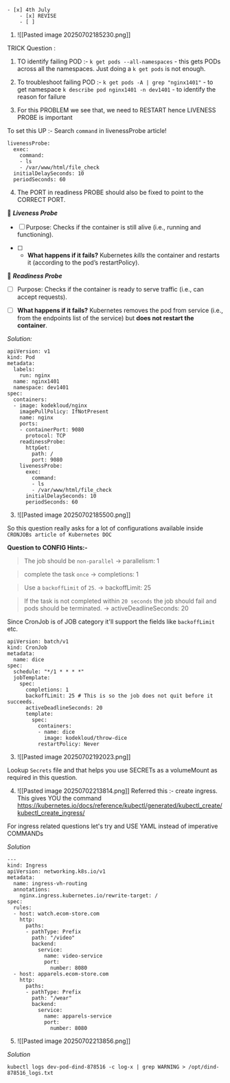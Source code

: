 ```
- [x] 4th July 
	- [x] REVISE 
	- [ ] 
```

1) ![[Pasted image 20250702185230.png]]

TRICK Question : 

1) TO identify failing POD :- 
`k get pods --all-namespaces` - this gets PODs across all the namespaces.
Just doing a `k get pods` is not enough.

2) To troubleshoot failing POD :- 
`k get pods -A | grep "nginx1401"` - to get namespace 
`k describe pod nginx1401 -n dev1401` - to identify the reason for failure

3) For this PROBLEM we see that, we need to RESTART hence LIVENESS PROBE is important

To set this UP :- 
Search `command` in livenessProbe article! 

```
livenessProbe:
  exec:
    command:
    - ls
    - /var/www/html/file_check
  initialDelaySeconds: 10
  periodSeconds: 60
```

4) The PORT in readiness PROBE should also be fixed to point to the CORRECT PORT.

🚀 ***Liveness Probe***
- [ ] Purpose: Checks if the container is still alive (i.e., running and functioning).

- [ ] - **What happens if it fails?** Kubernetes _kills_ the container and restarts it (according to the pod’s restartPolicy).

🚀 ***Readiness Probe***
- [ ] Purpose: Checks if the container is ready to serve traffic (i.e., can accept requests).
	
- [ ] **What happens if it fails?** Kubernetes removes the pod from service (i.e., from the endpoints list of the service) but **does not restart the container**.

*Solution:*
```
apiVersion: v1
kind: Pod
metadata:
  labels:
    run: nginx
  name: nginx1401
  namespace: dev1401
spec:
  containers:
  - image: kodekloud/nginx
    imagePullPolicy: IfNotPresent
    name: nginx
    ports:
    - containerPort: 9080
      protocol: TCP
    readinessProbe:
      httpGet:
        path: /
        port: 9080    
    livenessProbe:
      exec:
        command:
        - ls
        - /var/www/html/file_check
      initialDelaySeconds: 10
      periodSeconds: 60
```


3) ![[Pasted image 20250702185500.png]]


So this question really asks for a lot of configurations available inside `CRONJOBs article of Kubernetes DOC`


**Question to CONFIG Hints:-** 
>The job should be `non-parallel` 
-> parallelism: 1

>complete the task `once`
-> completions: 1

>Use a `backoffLimit` of `25`.
-> backoffLimit: 25

>If the task is not completed within `20 seconds` the job should fail and pods should be terminated. 
-> activeDeadlineSeconds: 20


Since CronJob is of JOB category it'll support the fields like `backoffLimit` etc.

```
apiVersion: batch/v1
kind: CronJob
metadata:
  name: dice
spec:
  schedule: "*/1 * * * *"
  jobTemplate:
    spec:
      completions: 1
      backoffLimit: 25 # This is so the job does not quit before it succeeds.
      activeDeadlineSeconds: 20
      template:
        spec:
          containers:
          - name: dice
            image: kodekloud/throw-dice
          restartPolicy: Never
```


3) ![[Pasted image 20250702192023.png]]

Lookup `Secrets` file and that helps you use SECRETs as a volumeMount as required in this question.


4) ![[Pasted image 20250702213814.png]]
Referred this :- create ingress. This gives YOU the command 
https://kubernetes.io/docs/reference/kubectl/generated/kubectl_create/kubectl_create_ingress/

For ingress related questions let's try and USE YAML instead of imperative COMMANDs

*Solution*
```
---
kind: Ingress
apiVersion: networking.k8s.io/v1
metadata:
  name: ingress-vh-routing
  annotations:
    nginx.ingress.kubernetes.io/rewrite-target: /
spec:
  rules:
  - host: watch.ecom-store.com
    http:
      paths:
      - pathType: Prefix
        path: "/video"
        backend:
          service:
            name: video-service
            port:
              number: 8080
  - host: apparels.ecom-store.com
    http:
      paths:
      - pathType: Prefix
        path: "/wear"
        backend:
          service:
            name: apparels-service
            port:
              number: 8080
```


5) ![[Pasted image 20250702213856.png]]

*Solution*
```
kubectl logs dev-pod-dind-878516 -c log-x | grep WARNING > /opt/dind-878516_logs.txt
```